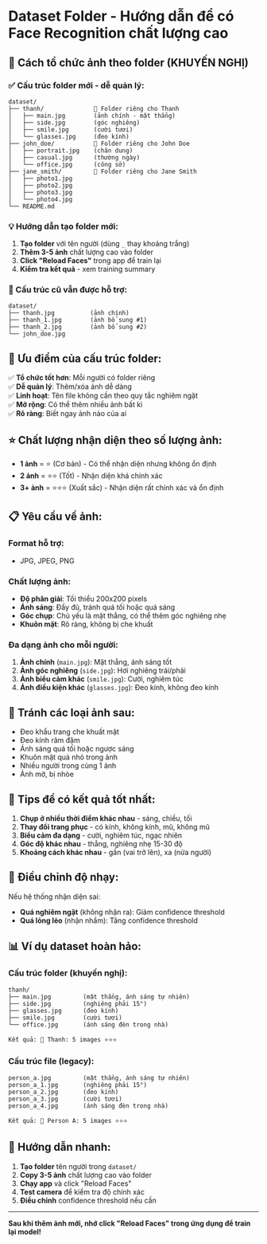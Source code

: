 # Dataset Folder - Hướng dẫn để có Face Recognition chất lượng cao

## 📁 Cách tổ chức ảnh theo folder (KHUYẾN NGHỊ)

### ✅ Cấu trúc folder mới - dễ quản lý:
```
dataset/
├── thanh/              📁 Folder riêng cho Thanh
│   ├── main.jpg        (ảnh chính - mặt thẳng)
│   ├── side.jpg        (góc nghiêng)
│   ├── smile.jpg       (cười tươi)
│   └── glasses.jpg     (đeo kính)
├── john_doe/           📁 Folder riêng cho John Doe  
│   ├── portrait.jpg    (chân dung)
│   ├── casual.jpg      (thường ngày)
│   └── office.jpg      (công sở)
├── jane_smith/         📁 Folder riêng cho Jane Smith
│   ├── photo1.jpg      
│   ├── photo2.jpg      
│   ├── photo3.jpg      
│   └── photo4.jpg      
└── README.md
```

### 💡 Hướng dẫn tạo folder mới:
1. **Tạo folder** với tên người (dùng `_` thay khoảng trắng)
2. **Thêm 3-5 ảnh** chất lượng cao vào folder  
3. **Click "Reload Faces"** trong app để train lại
4. **Kiểm tra kết quả** - xem training summary

### 🔄 Cấu trúc cũ vẫn được hỗ trợ:
```
dataset/
├── thanh.jpg          (ảnh chính)
├── thanh_1.jpg        (ảnh bổ sung #1) 
├── thanh_2.jpg        (ảnh bổ sung #2)
└── john_doe.jpg
```

## 🎯 Ưu điểm của cấu trúc folder:

✅ **Tổ chức tốt hơn**: Mỗi người có folder riêng  
✅ **Dễ quản lý**: Thêm/xóa ảnh dễ dàng  
✅ **Linh hoạt**: Tên file không cần theo quy tắc nghiêm ngặt  
✅ **Mở rộng**: Có thể thêm nhiều ảnh bất kì  
✅ **Rõ ràng**: Biết ngay ảnh nào của ai  

## ⭐ Chất lượng nhận diện theo số lượng ảnh:

- **1 ảnh** = ⭐ (Cơ bản) - Có thể nhận diện nhưng không ổn định
- **2 ảnh** = ⭐⭐ (Tốt) - Nhận diện khá chính xác  
- **3+ ảnh** = ⭐⭐⭐ (Xuất sắc) - Nhận diện rất chính xác và ổn định

## 📋 Yêu cầu về ảnh:

### Format hỗ trợ:
- JPG, JPEG, PNG

### Chất lượng ảnh:
- **Độ phân giải**: Tối thiểu 200x200 pixels
- **Ánh sáng**: Đầy đủ, tránh quá tối hoặc quá sáng
- **Góc chụp**: Chủ yếu là mặt thẳng, có thể thêm góc nghiêng nhẹ
- **Khuôn mặt**: Rõ ràng, không bị che khuất

### Đa dạng ảnh cho mỗi người:
1. **Ảnh chính** (`main.jpg`): Mặt thẳng, ánh sáng tốt
2. **Ảnh góc nghiêng** (`side.jpg`): Hơi nghiêng trái/phải  
3. **Ảnh biểu cảm khác** (`smile.jpg`): Cười, nghiêm túc
4. **Ảnh điều kiện khác** (`glasses.jpg`): Đeo kính, không đeo kính

## 🚫 Tránh các loại ảnh sau:

- Đeo khẩu trang che khuất mặt
- Đeo kính râm đậm  
- Ánh sáng quá tối hoặc ngược sáng
- Khuôn mặt quá nhỏ trong ảnh
- Nhiều người trong cùng 1 ảnh
- Ảnh mờ, bị nhòe

## 🎯 Tips để có kết quả tốt nhất:

1. **Chụp ở nhiều thời điểm khác nhau** - sáng, chiều, tối
2. **Thay đổi trang phục** - có kính, không kính, mũ, không mũ
3. **Biểu cảm đa dạng** - cười, nghiêm túc, ngạc nhiên
4. **Góc độ khác nhau** - thẳng, nghiêng nhẹ 15-30 độ  
5. **Khoảng cách khác nhau** - gần (vai trở lên), xa (nửa người)

## 🔧 Điều chỉnh độ nhạy:

Nếu hệ thống nhận diện sai:
- **Quá nghiêm ngặt** (không nhận ra): Giảm confidence threshold
- **Quá lỏng lẻo** (nhận nhầm): Tăng confidence threshold

## 📊 Ví dụ dataset hoàn hảo:

### Cấu trúc folder (khuyến nghị):
```
thanh/
├── main.jpg         (mặt thẳng, ánh sáng tự nhiên)
├── side.jpg         (nghiêng phải 15°)  
├── glasses.jpg      (đeo kính)
├── smile.jpg        (cười tươi)
└── office.jpg       (ánh sáng đèn trong nhà)

Kết quả: 📁 Thanh: 5 images ⭐⭐⭐
```

### Cấu trúc file (legacy):
```
person_a.jpg         (mặt thẳng, ánh sáng tự nhiên)
person_a_1.jpg       (nghiêng phải 15°)  
person_a_2.jpg       (đeo kính)
person_a_3.jpg       (cười tươi)
person_a_4.jpg       (ánh sáng đèn trong nhà)

Kết quả: 📄 Person A: 5 images ⭐⭐⭐
```

## 🚀 Hướng dẫn nhanh:

1. **Tạo folder** tên người trong `dataset/`
2. **Copy 3-5 ảnh** chất lượng cao vào folder
3. **Chạy app** và click "Reload Faces"  
4. **Test camera** để kiểm tra độ chính xác
5. **Điều chỉnh** confidence threshold nếu cần

---

**Sau khi thêm ảnh mới, nhớ click "Reload Faces" trong ứng dụng để train lại model!**
